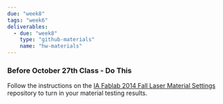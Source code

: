 ```yaml
---
due: "week8"
tags: "week6"
deliverables:
  - due: "week8"
    type: "github-materials"
    name: "hw-materials"
---
```


### Before October 27th Class - Do This

Follow the instructions on the [IA Fablab 2014 Fall Laser Material Settings](https://github.com/martymcguire/iafl-2014fall-laser-materials-settings) repository to turn in your material testing results.
